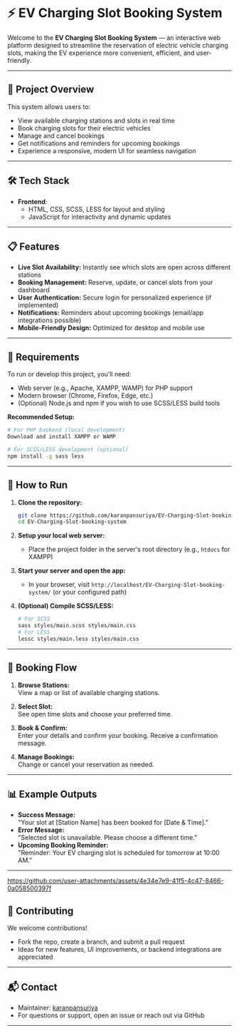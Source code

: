 # ⚡ EV Charging Slot Booking System

Welcome to the **EV Charging Slot Booking System** — an interactive web platform designed to streamline the reservation of electric vehicle charging slots, making the EV experience more convenient, efficient, and user-friendly.

---

## 🚗 Project Overview

This system allows users to:
- View available charging stations and slots in real time
- Book charging slots for their electric vehicles
- Manage and cancel bookings
- Get notifications and reminders for upcoming bookings
- Experience a responsive, modern UI for seamless navigation

---

## 🛠️ Tech Stack

- **Frontend**:  
  - HTML, CSS, SCSS, LESS for layout and styling  
  - JavaScript for interactivity and dynamic updates

---

## 📋 Features

- **Live Slot Availability:** Instantly see which slots are open across different stations
- **Booking Management:** Reserve, update, or cancel slots from your dashboard
- **User Authentication:** Secure login for personalized experience (if implemented)
- **Notifications:** Reminders about upcoming bookings (email/app integrations possible)
- **Mobile-Friendly Design:** Optimized for desktop and mobile use

---

## 🧰 Requirements

To run or develop this project, you’ll need:
- Web server (e.g., Apache, XAMPP, WAMP) for PHP support
- Modern browser (Chrome, Firefox, Edge, etc.)
- (Optional) Node.js and npm if you wish to use SCSS/LESS build tools

**Recommended Setup:**
```bash
# For PHP backend (local development)
Download and install XAMPP or WAMP

# For SCSS/LESS development (optional)
npm install -g sass less
```

---

## 🔌 How to Run

1. **Clone the repository:**
    ```bash
    git clone https://github.com/karanpansuriya/EV-Charging-Slot-booking-system.git
    cd EV-Charging-Slot-booking-system
    ```

2. **Setup your local web server:**
   - Place the project folder in the server's root directory (e.g., `htdocs` for XAMPP)

3. **Start your server and open the app:**
   - In your browser, visit `http://localhost/EV-Charging-Slot-booking-system/` (or your configured path)

4. **(Optional) Compile SCSS/LESS:**
    ```bash
    # For SCSS
    sass styles/main.scss styles/main.css
    # For LESS
    lessc styles/main.less styles/main.css
    ```

---

## 🚀 Booking Flow

1. **Browse Stations:**  
   View a map or list of available charging stations.

2. **Select Slot:**  
   See open time slots and choose your preferred time.

3. **Book & Confirm:**  
   Enter your details and confirm your booking. Receive a confirmation message.

4. **Manage Bookings:**  
   Change or cancel your reservation as needed.

---

## 📊 Example Outputs

- **Success Message:**  
  "Your slot at [Station Name] has been booked for [Date & Time]."
- **Error Message:**  
  "Selected slot is unavailable. Please choose a different time."
- **Upcoming Booking Reminder:**  
  "Reminder: Your EV charging slot is scheduled for tomorrow at 10:00 AM."

---

https://github.com/user-attachments/assets/4e34e7e9-41f5-4c47-8466-0a058500397f




## 🤝 Contributing

We welcome contributions!  
- Fork the repo, create a branch, and submit a pull request
- Ideas for new features, UI improvements, or backend integrations are appreciated

---


## 📬 Contact

- Maintainer: [karanpansuriya](https://github.com/karanpansuriya)
- For questions or support, open an issue or reach out via GitHub

---


